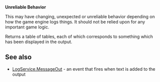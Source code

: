 **Unreliable Behavior**  

This may have changing, unexpected or unreliable behavior depending on how the game engine logs things. It should not be relied upon for any important game logic.

Returns a table of tables, each of which corresponds to something which has been displayed in the output.

See also
--------

*   [LogService.MessageOut](https://developer.roblox.com/en-us/api-reference/event/LogService/MessageOut) - an event that fires when text is added to the output